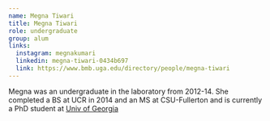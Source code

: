 ```yaml
---
name: Megna Tiwari
title: Megna Tiwari
role: undergraduate
group: alum
links:
  instagram: megnakumari
  linkedin: megna-tiwari-0434b697
  link: https://www.bmb.uga.edu/directory/people/megna-tiwari
---
```


Megna was an undergraduate in the laboratory from 2012-14. She completed a BS at UCR in 2014 and an MS at CSU-Fullerton and is currently a PhD student at [Univ of Georgia](https://www.bmb.uga.edu/directory/people/megna-tiwari)
